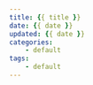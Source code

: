 ```yaml
---
title: {{ title }}
date: {{ date }}
updated: {{ date }}
categories: 
    - default
tags:
    - default
---
```

